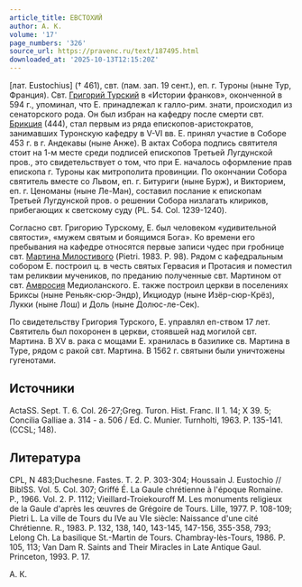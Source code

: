 ```yaml
---
article_title: ЕВСТОХИЙ
author: А. К.
volume: '17'
page_numbers: '326'
source_url: https://pravenc.ru/text/187495.html
downloaded_at: '2025-10-13T12:15:20Z'
---
```


[лат. Eustochius] († 461), свт. (пам. зап. 19 сент.), еп. г. Туроны (ныне Тур, Франция). Свт. [Григорий Турский](<https://pravenc.ru/text/Григорий Турский.html>) в «Истории франков», оконченной в 594 г., упоминал, что Е. принадлежал к галло-рим. знати, происходил из сенаторского рода. Он был избран на кафедру после смерти свт. [Брикция](https://pravenc.ru/text/Брикция.html) (444), стал первым из ряда епископов-аристократов, занимавших Туронскую кафедру в V-VI вв. Е. принял участие в Соборе 453 г. в г. Андекавы (ныне Анже). В актах Собора подпись святителя стоит на 1-м месте среди подписей епископов Третьей Лугдунской пров., это свидетельствует о том, что при Е. началось оформление прав епископа г. Туроны как митрополита провинции. По окончании Собора святитель вместе со Львом, еп. г. Битуриги (ныне Бурж), и Викторием, еп. г. Ценоманы (ныне Ле-Ман), составил послание к епископам Третьей Лугдунской пров. о решении Собора низлагать клириков, прибегающих к светскому суду (PL. 54. Col. 1239-1240).

Согласно свт. Григорию Турскому, Е. был человеком «удивительной святости», «мужем святым и боящимся Бога». Ко времени его пребывания на кафедре относятся первые записи чудес при гробнице свт. [Мартина Милостивого](<https://pravenc.ru/text/Мартина Милостивого.html>) (Pietri. 1983. P. 98). Рядом с кафедральным собором Е. построил ц. в честь святых Гервасия и Протасия и поместил там реликвии мучеников, по преданию полученные свт. Мартином от свт. [Амвросия](https://pravenc.ru/text/АМВРОСИЙ.html) Медиоланского. Е. также построил церкви в поселениях Бриксы (ныне Реньяк-сюр-Эндр), Икциодур (ныне Изёр-сюр-Крёз), Лукки (ныне Лош) и Доль (ныне Долюс-ле-Сек).

По свидетельству Григория Турского, Е. управлял еп-ством 17 лет. Святитель был похоронен в церкви, стоявшей над могилой свт. Мартина. В XV в. рака с мощами Е. хранилась в базилике св. Мартина в Туре, рядом с ракой свт. Мартина. В 1562 г. святыни были уничтожены гугенотами.

## Источники

ActaSS. Sept. T. 6. Col. 26-27;Greg. Turon. Hist. Franc. II 1. 14; X 39. 5; Concilia Galliae a. 314 - a. 506 / Ed. C. Munier. Turnholti, 1963. P. 135-141. (CCSL; 148).

## Литература

CPL, N 483;Duchesne. Fastes. T. 2. P. 303-304; Houssain J. Eustochio // BiblSS. Vol. 5. Col. 307; Griffé É. La Gaule chrétienne à l'époque Romaine. P., 1966. Vol. 2. P. 1112; Vieillard-Troiekouroff M. Les monuments religieux de la Gaule d'après les œuvres de Grégoire de Tours. Lille, 1977. P. 108-109; Pietri L. La ville de Tours du IVe au VIe siècle: Naissance d'une cité Chrétienne. R., 1983. P. 132, 138, 140, 143-145, 147-156, 355-358, 793; Lelong Ch. La basilique St.-Martin de Tours. Chambray-lès-Tours, 1986. P. 105, 113; Van Dam R. Saints and Their Miracles in Late Antique Gaul. Princeton, 1993. P. 17.

А. К.
